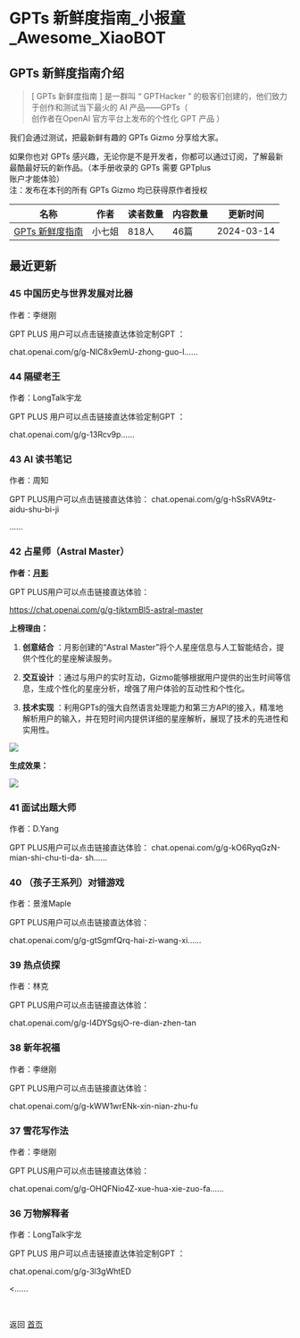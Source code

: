 # GPTs 新鲜度指南_小报童_Awesome_XiaoBOT

## GPTs 新鲜度指南介绍
> [ GPTs 新鲜度指南 ] 是一群叫 “ GPTHacker ” 的极客们创建的，他们致力于创作和测试当下最火的 AI 产品——GPTs（  
创作者在OpenAI 官方平台上发布的个性化 GPT 产品 ）    
    
我们会通过测试，把最新鲜有趣的 GPTs Gizmo 分享给大家。    
    
如果你也对 GPTs 感兴趣，无论你是不是开发者，你都可以通过订阅，了解最新最酷最好玩的新作品。（本手册收录的 GPTs 需要 GPTplus  
账户才能体验）    
注：发布在本刊的所有 GPTs Gizmo 均已获得原作者授权  
  


|名称|作者|读者数量|内容数量|更新时间|
|---|---|---|---|---|
|[GPTs 新鲜度指南](https://xiaobot.net/p/GPTSdaily?refer=0b133df9-27dc-423b-8101-639049001c13)|小七姐|818人|46篇|2024-03-14|

## 最近更新
### 45 中国历史与世界发展对比器

作者：李继刚

GPT PLUS 用户可以点击链接直达体验定制GPT ：

chat.openai.com/g/g-NIC8x9emU-zhong-guo-l......

### 44 隔壁老王

作者：LongTalk宇龙

GPT PLUS 用户可以点击链接直达体验定制GPT ：

chat.openai.com/g/g-13Rcv9p......

### 43 AI 读书笔记

作者：周知

GPT PLUS用户可以点击链接直达体验： chat.openai.com/g/g-hSsRVA9tz-aidu-shu-bi-ji

......

### 42 占星师（Astral Master）

**作者：**[**月影**](https://juejin.cn/user/712139263189303)

GPT PLUS用户可以点击链接直达体验：

<https://chat.openai.com/g/g-tjktxmBl5-astral-master>

**上榜理由：**

  1. **创意结合** ：月影创建的“Astral Master”将个人星座信息与人工智能结合，提供个性化的星座解读服务。

  2. **交互设计** ：通过与用户的实时互动，Gizmo能够根据用户提供的出生时间等信息，生成个性化的星座分析，增强了用户体验的互动性和个性化。

  3. **技术实现** ：利用GPTs的强大自然语言处理能力和第三方API的接入，精准地解析用户的输入，并在短时间内提供详细的星座解析，展现了技术的先进性和实用性。

![](https://static.xiaobot.net/file/2024-01-05/273931/077f6fc4a3a9d03a21d1c20e4455099a.png)

**生成效果：**

![](https://static.xiaobot.net/file/2024-01-05/273931/48a8f6455a257046f1f0a601a70dbf27.png)

### 41 面试出题大师

作者：D.Yang

GPT PLUS用户可以点击链接直达体验： chat.openai.com/g/g-kO6RyqGzN-mian-shi-chu-ti-da-
sh......

### 40 （孩子王系列）对错游戏

作者：景淮Maple

GPT PLUS用户可以点击链接直达体验：

chat.openai.com/g/g-gtSgmfQrq-hai-zi-wang-xi......

### 39 热点侦探

作者：林克

GPT PLUS用户可以点击链接直达体验：

chat.openai.com/g/g-l4DYSgsjO-re-dian-zhen-tan

### 38 新年祝福

作者：李继刚

GPT PLUS用户可以点击链接直达体验：

chat.openai.com/g/g-kWW1wrENk-xin-nian-zhu-fu

### 37 雪花写作法

作者：李继刚

GPT PLUS用户可以点击链接直达体验：

chat.openai.com/g/g-OHQFNio4Z-xue-hua-xie-zuo-fa......

### 36 万物解释者

作者：LongTalk宇龙

GPT PLUS 用户可以点击链接直达体验定制GPT ：

chat.openai.com/g/g-3l3gWhtED

<......


<a href="https://github.com/Reno9527/awesome-xiaobot" style="color: white; text-decoration: none;">awesome-xiaobot</a>

返回 [首页](../README.md)
